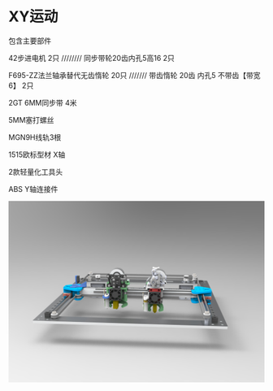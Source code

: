 # XY运动
包含主要部件

42步进电机 2只   ////////   同步带轮20齿内孔5高16 2只

F695-ZZ法兰轴承替代无齿惰轮 20只        ///////        带齿惰轮 20齿 内孔5 不带齿【带宽6】 2只

2GT 6MM同步带 4米

5MM塞打螺丝

MGN9H线轨3根

1515欧标型材 X轴

2款轻量化工具头

ABS Y轴连接件


![](https://github.com/thunder439/VRBOT/blob/main/XY/XY.jpg)
